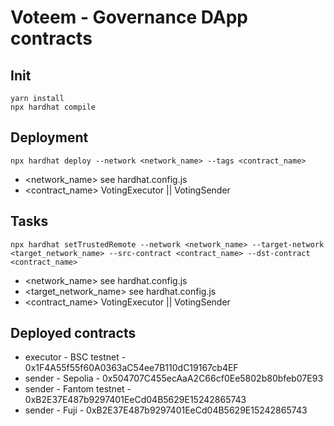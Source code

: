 # Voteem - Governance DApp contracts

## Init
`yarn install`   
`npx hardhat compile`   

## Deployment
`npx hardhat deploy --network <network_name> --tags <contract_name>`
* <network_name> see hardhat.config.js
* <contract_name> VotingExecutor || VotingSender

## Tasks
`npx hardhat setTrustedRemote --network <network_name> --target-network <target_network_name> --src-contract <contract_name> --dst-contract <contract_name>`
* <network_name> see hardhat.config.js
* <target_network_name> see hardhat.config.js
* <contract_name> VotingExecutor || VotingSender

## Deployed contracts
* executor - BSC testnet - 0x1F4A55f55f60A0363aC54ee7B110dC19167cb4EF
* sender - Sepolia - 0x504707C455ecAaA2C66cf0Ee5802b80bfeb07E93
* sender - Fantom testnet - 0xB2E37E487b9297401EeCd04B5629E15242865743
* sender - Fuji - 0xB2E37E487b9297401EeCd04B5629E15242865743
